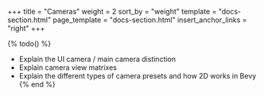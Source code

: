 +++
title = "Cameras"
weight = 2
sort_by = "weight"
template = "docs-section.html"
page_template = "docs-section.html"
insert_anchor_links = "right"
+++

{% todo() %}
* Explain the UI camera / main camera distinction
* Explain camera view matrixes
* Explain the different types of camera presets and how 2D works in Bevy
{% end %}
